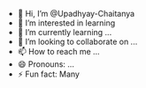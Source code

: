 - 👋 Hi, I’m @Upadhyay-Chaitanya
- 👀 I’m interested in learning 
- 🌱 I’m currently learning ...
- 💞️ I’m looking to collaborate on ...
- 📫 How to reach me ...
- 😄 Pronouns: ...
- ⚡ Fun fact: Many

<!---
Upadhyay-Chaitanya/Upadhyay-Chaitanya is a ✨ special ✨ repository because its `README.md` (this file) appears on your GitHub profile.
You can click the Preview link to take a look at your changes.
--->
